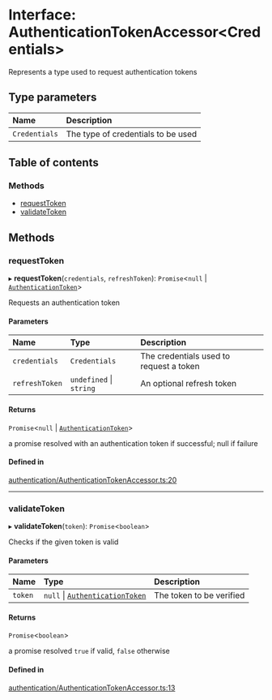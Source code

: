 # Interface: AuthenticationTokenAccessor<Credentials\>

Represents a type used to request authentication tokens

## Type parameters

| Name | Description |
| :------ | :------ |
| `Credentials` | The type of credentials to be used |

## Table of contents

### Methods

- [requestToken](../wiki/AuthenticationTokenAccessor#requesttoken)
- [validateToken](../wiki/AuthenticationTokenAccessor#validatetoken)

## Methods

### requestToken

▸ **requestToken**(`credentials`, `refreshToken`): `Promise`<``null`` \| [`AuthenticationToken`](../wiki/AuthenticationToken)\>

Requests an authentication token

#### Parameters

| Name | Type | Description |
| :------ | :------ | :------ |
| `credentials` | `Credentials` | The credentials used to request a token |
| `refreshToken` | `undefined` \| `string` | An optional refresh token |

#### Returns

`Promise`<``null`` \| [`AuthenticationToken`](../wiki/AuthenticationToken)\>

a promise resolved with an authentication token if successful; null if failure

#### Defined in

[authentication/AuthenticationTokenAccessor.ts:20](https://github.com/flexbase-eng/http-client-middleware/blob/9e54f5b/src/authentication/AuthenticationTokenAccessor.ts#L20)

___

### validateToken

▸ **validateToken**(`token`): `Promise`<`boolean`\>

Checks if the given token is valid

#### Parameters

| Name | Type | Description |
| :------ | :------ | :------ |
| `token` | ``null`` \| [`AuthenticationToken`](../wiki/AuthenticationToken) | The token to be verified |

#### Returns

`Promise`<`boolean`\>

a promise resolved `true` if valid, `false` otherwise

#### Defined in

[authentication/AuthenticationTokenAccessor.ts:13](https://github.com/flexbase-eng/http-client-middleware/blob/9e54f5b/src/authentication/AuthenticationTokenAccessor.ts#L13)

